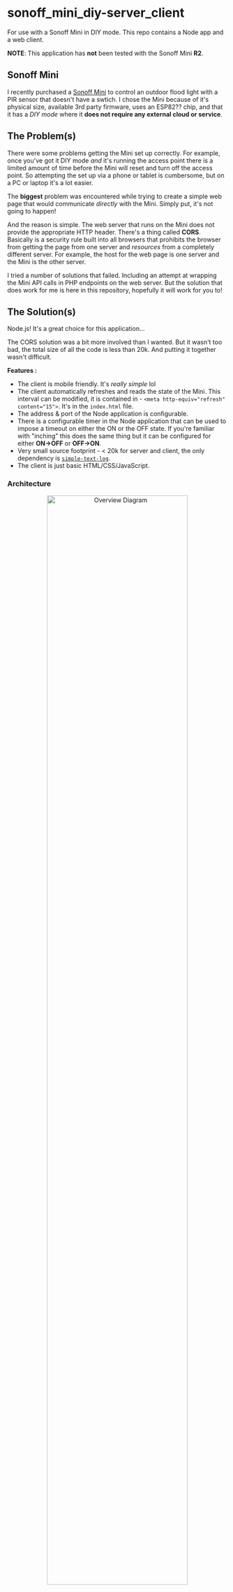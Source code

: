 # sonoff_mini_diy-server_client

For use with a Sonoff Mini in DIY mode. This repo contains a Node app and a web client. 

**NOTE**: This application has **not** been tested with the Sonoff Mini **R2**.

## Sonoff Mini

I recently purchased a [Sonoff Mini](https://www.itead.cc/sonoff-mini.html) to control an outdoor flood light with a PIR sensor that doesn't have a swtich. I chose the Mini because of it's physical size, available 3rd party firmware, uses an ESP82?? chip, and that it has a *DIY mode* where it **does not require any external cloud or service**.

## The Problem(s)

There were some problems getting the Mini set up correctly. For example, once you've got it DIY mode *and* it's running the access point there is a limited amount of time before the Mini will reset and turn off the access point. So attempting the set up via a phone or tablet is cumbersome, but on a PC or laptop it's a lot easier.

The **biggest** problem was encountered while trying to create a simple web page that would communicate *directly* with the Mini. Simply put, it's not going to happen! 

And the reason is simple. The web server that runs on the Mini does not provide the appropriate HTTP header. There's a thing called **CORS**. Basically is a security rule built into all browsers that prohibits the browser from getting the page from one server and *resources* from a completely different server. For example, the host for the web page is one server and the Mini is the other server.

I tried a number of solutions that failed. Including an attempt at wrapping the Mini API calls in PHP endpoints on the web server. But the solution that does work for me is here in this repository, hopefully it will work for you to!

## The Solution(s)

Node.js! It's a great choice for this application...

The CORS solution was a bit more involved than I wanted. But it wasn't too bad, the total size of all the code is less than 20k. And putting it together wasn't difficult. 

**Features :**
* The client is mobile friendly. It's *really simple* lol
* The client automatically refreshes and reads the state of the Mini. This interval can be modified, it is contained in - `<meta http-equiv="refresh" content="15">`. It's in the `index.html` file. 
* The address & port of the Node application is configurable.
* There is a configurable timer in the Node application that can be used to impose a timeout on either the ON or the OFF state. If you're familiar with "inching" this does the same thing but it can be configured for either **ON->OFF** or **OFF->ON**.
* Very small source footprint - < 20k for server and client, the only dependency is [`simple-text-log`](<https://www.npmjs.com/package/simple-text-log>).
* The client is just basic HTML/CSS/JavaScript. 

### Architecture

<p align="center">
  <img src="./mdimg/diagram-network.png" style="width:80%"; alt="Overview Diagram" txt="Overview Diagram"/>
</p>

## Set Up & Run

### Requirements

* Client - A mobile device with WiFi is recommended. It will need access to the servers described below...
* Web Server - This server can reside in a number of places. It could be an instance of XAMPP or a Linux box with Apache. It could even be a Raspberry Pi.
* API Server - This application requires **Node.js**. In my setup there's a NAS with Node.js installed and I use that. But like the web server you could even use a Raspberry Pi. 
    * Node.js - Any version > 6.10 should work. 

The web server and the Node application server do not have to be on the same IP address, but they should be on the same network. The client is configurable for any IP and port you choose for the Node application server. 

* Sonoff Mini DIY - You'll need this too! It must be in "DIY Mode" and connected to your network. For API documentation look **[here](http://developers.sonoff.tech/basicr3-rfr3-mini-http-api.html)**.

**An internet connection is not required to *run* the client or Node application.**

#### Configuration

There are four configuration files, three for the Node application and one for the client side.

**1) `sonoff_mini_diy-server_client/node/clisrvcfg.js`**
```
'use strict';

module.exports = {
    // use this port with the client -
    //      http://127.0.0.1:6464/.....
    // "mini" on a phone pad
    port: '6464',
    // the state with a timeout
    timedstate: 'off',
    // when the timeout expires this is 
    // next state (usually the opposite 
    // of timedstate)
    nextstate: 'on',
    // set to 0 to disable timeout
    //      10800000 = 3 hours
    //       3600000 = 1 hour
    maxtime: 10800000,
    // enable/disable logging output
    debug: true
};
```

**2) `sonoff_mini_diy-server_client/node/minicfg.js`**
```
'use strict';

module.exports = {
    // IP address & port of the Mini on the network
    ip: '192.168.0.180',
    port: '8081',
    // part of the Mini's URL (do not edit)
    basepath: '/zeroconf/'
};
```

**3) `sonoff_mini_diy-server_client/node/runlogopt.js`**
```
'use strict';
module.exports = {
    logfile:'./logs/minidiy.log',
    // 10 MiB file size
    logsize:10485760
};
```
This file contains the path + name of the application's log file and the maximum files size before roll-over. See [`simple-text-log`](<https://www.npmjs.com/package/simple-text-log>) for more information.

**4) `sonoff_mini_diy-server_client/www/assets/js/minicfg.js`**
```
var cfg = {
    // the API server
    ip: '192.168.0.7',
    port: '6464'
};
```

This tells the web client were the API server is. Edit it to your needs.

### First Run

1) Get the Mini up and running in DIY mode. Take note of its IP address. 

2) Download this repository (a tagged release is recommended). 

3) Copy all of the files in the `/node` folder to where you can run Node.js.

4) Next install any dependencies - `npm install`

5) Edit the configuration files, you will need the IP address of the Mini **and** the IP address where you will be running Node.js. See #2 and #4 in the [Configuration](#configuration) section.

6) Then run the application - `node ./minidiy-server.js` 

7) To run the client just drop the `sonoff_mini_diy-server_client/www/index.html` file onto an open browser.

You should see the following when the server starts up - 

```
minidiy-server.js - *******************************************
minidiy-server.js - start
clisrv.js - Server is listening on PORT: 6464
```

Then when you load the client page or when it automatically refreshes the server will output (*the mini is in the "ON" state*) - 

```
clisrv.js - handleRequest(): new request - /info {}
minidiy.js - sendMiniCmd(): cdata = {"deviceid":"","data":{}}
minidiy.js - sendMiniCmd(): statusCode = 200
minidiy.js - data = {"seq":4,"error":0,"data":{"switch":"on","startup":"on","pulse":"off","pulseWidth":500,"ssid":"IBDOGG","otaUnlock":false,"fwVersion":"3.5.0","deviceid":"1000fffff","bssid":"th:em:in:im:ac:00","signalStrength":-66}}
clisrv.js - handleRequest(): mini reply = "{\"seq\":4,\"error\":0,\"data\":{\"switch\":\"on\",\"startup\":\"on\",\"pulse\":\"off\",\"pulseWidth\":500,\"ssid\":\"IBDOGG\",\"otaUnlock\":false,\"fwVersion\":\"3.5.0\",\"deviceid\":\"1000fffff\",\"bssid\":\"th:em:in:im:ac:00\",\"signalStrength\":-66}}"
```

If "OFF" is selected in the client the server will output:
```
clisrv.js - handleRequest(): new request - /switch {"state":"off"}
clisrv.js - handleRequest(): begin timed STATE = off
minidiy.js - sendMiniCmd(): cdata = {"deviceid":"","data":{"switch":"off"}}
minidiy.js - sendMiniCmd(): statusCode = 200
minidiy.js - data = {"seq":4,"error":0}
clisrv.js - handleRequest(): 10800 remaining for STATE = off
clisrv.js - handleRequest(): mini reply = "{\"seq\":4,\"error\":0,\"trem\":[10800,\"03:00:00\"]}"

```

If "ON" is selected in the client the server will output:
```
clisrv.js - handleRequest(): new request - /switch {"state":"on"}
clisrv.js - handleRequest(): timed STATE cleared
minidiy.js - sendMiniCmd(): cdata = {"deviceid":"","data":{"switch":"on"}}
minidiy.js - sendMiniCmd(): statusCode = 200
minidiy.js - data = {"seq":5,"error":0}
clisrv.js - handleRequest(): mini reply = "{\"seq\":5,\"error\":0}"
```

#### Running Full Time

Be sure to go through steps 1 through 5 in the [First Run](#first-run) section before proceeding.

To keep the Node application running even after you log off run this script - `./run.sh`. It uses `nohup` and redirects the application output to `/node/nohup.out`.

**`run.sh`**
```
#!/bin/sh
nohup node ./minidiy-server.js&
```

**NOTE:** Change the following first:

* To run full-time with very little output, routed to `nohup.out`:
  * In `minidiy-server.js` set `logoutin` to `false`
  * In `clisrvcfg.js` set `debug` to `false`

* To run full-time with all output, routed to `nohup.out` (*not recommended for long term run times*):
  * In `minidiy-server.js` set `logoutin` to `false`
  * In `clisrvcfg.js` set `debug` to `true`

* To run full-time with all output, routed to the file specified in `runlogopt.js`:
  * In `minidiy-server.js` set `logoutin` to `true`
  * In `clisrvcfg.js` set `debug` to `true`, the output file is specified in `runlogopt.js`.

### Client & Server

Copy all of the files and folders in the `/www` folder to a place where you can load them from your web server or drop `index.html` onto a browser. For example if you were using XAMPP (*Windows*) the would be a folder named `C:\htdocs`, you could create a folder within it named `mini`. And if you copy the files there you would access it with `http://your-server/mini/`.

#### Client Display

The client will display one of three states: On, Off, or Standby. The *standby* is seen when the client is waiting for the application server to respond. The ON and OFF display also has the Mini's WifI received signal strength.

<p align="center">
  <img src="./mdimg/client_OFF-590x660.png" width="20%"; alt="OFF Screen" txt="OFF Screen"/>
  <img src="./mdimg/client_ON-590x660.png" width="20%"; alt="ON Screen" txt="ON Screen"/>
  <img src="./mdimg/client_WAIT-590x660.png" width="20%"; alt="WAIT Screen" txt="WAIT Screen"/>
</p>

The client displays the *current state* of the Mini. Touching/clicking anywhere in the page will change the state of the Mini and the client's display. 

When the selected state matches the configured *timed state* the time remaining will be seen. The timed state and it duration can be changed by editing `/node/clisrvcfg.js` and settng `timedstate` and/or `maxtime`.

## Project To Do

* Create a Mini "admin" page. 
  * Finish the client <-> mini APIs
  * Served from node?
* **Alexa** - modify the Node application so that Alexa can be used to operate it.
* Create a version where the client's HTML file is served through the Node application. *Investigate the worth first.*

---
<img src="http://webexperiment.info/extcounter/mdcount.php?id=sonoff_mini_diy-server_client">
